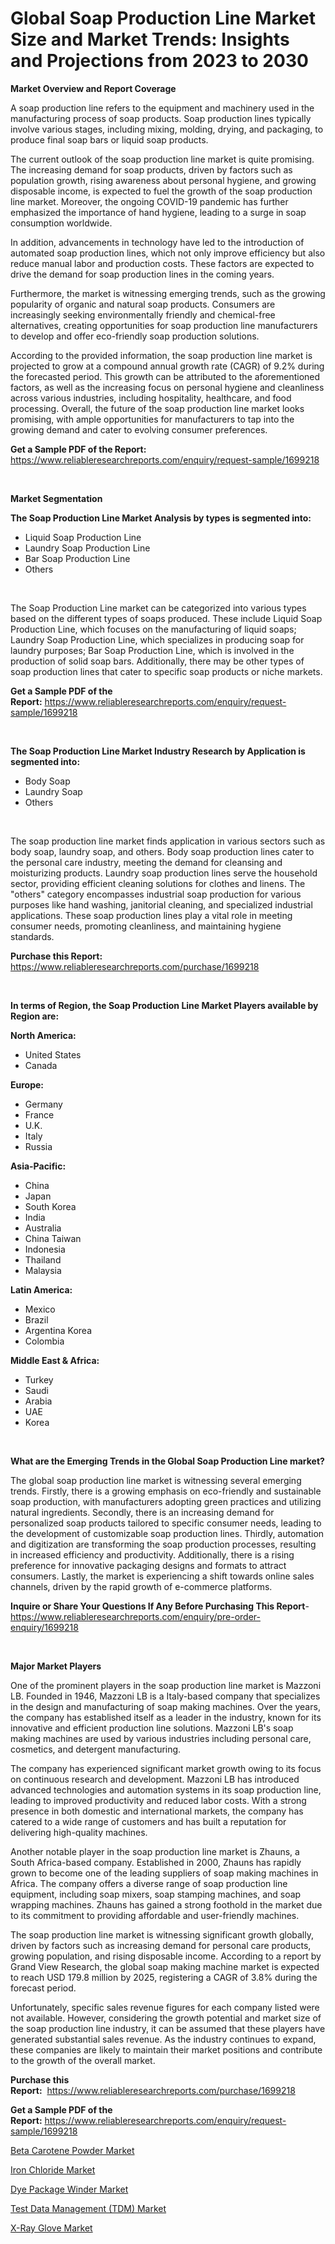 <p><h1>Global Soap Production Line Market Size and Market Trends: Insights and Projections from 2023 to 2030</h1></p><p><strong>Market Overview and Report Coverage</strong></p>
<p><p>A soap production line refers to the equipment and machinery used in the manufacturing process of soap products. Soap production lines typically involve various stages, including mixing, molding, drying, and packaging, to produce final soap bars or liquid soap products.</p><p>The current outlook of the soap production line market is quite promising. The increasing demand for soap products, driven by factors such as population growth, rising awareness about personal hygiene, and growing disposable income, is expected to fuel the growth of the soap production line market. Moreover, the ongoing COVID-19 pandemic has further emphasized the importance of hand hygiene, leading to a surge in soap consumption worldwide.</p><p>In addition, advancements in technology have led to the introduction of automated soap production lines, which not only improve efficiency but also reduce manual labor and production costs. These factors are expected to drive the demand for soap production lines in the coming years.</p><p>Furthermore, the market is witnessing emerging trends, such as the growing popularity of organic and natural soap products. Consumers are increasingly seeking environmentally friendly and chemical-free alternatives, creating opportunities for soap production line manufacturers to develop and offer eco-friendly soap production solutions.</p><p>According to the provided information, the soap production line market is projected to grow at a compound annual growth rate (CAGR) of 9.2% during the forecasted period. This growth can be attributed to the aforementioned factors, as well as the increasing focus on personal hygiene and cleanliness across various industries, including hospitality, healthcare, and food processing. Overall, the future of the soap production line market looks promising, with ample opportunities for manufacturers to tap into the growing demand and cater to evolving consumer preferences.</p></p>
<p><strong>Get a Sample PDF of the Report:</strong> <a href="https://www.reliableresearchreports.com/enquiry/request-sample/1699218">https://www.reliableresearchreports.com/enquiry/request-sample/1699218</a></p>
<p>&nbsp;</p>
<p><strong>Market Segmentation</strong></p>
<p><strong>The Soap Production Line Market Analysis by types is segmented into:</strong></p>
<p><ul><li>Liquid Soap Production Line</li><li>Laundry Soap Production Line</li><li>Bar Soap Production Line</li><li>Others</li></ul></p>
<p>&nbsp;</p>
<p><p>The Soap Production Line market can be categorized into various types based on the different types of soaps produced. These include Liquid Soap Production Line, which focuses on the manufacturing of liquid soaps; Laundry Soap Production Line, which specializes in producing soap for laundry purposes; Bar Soap Production Line, which is involved in the production of solid soap bars. Additionally, there may be other types of soap production lines that cater to specific soap products or niche markets.</p></p>
<p><strong>Get a Sample PDF of the Report:</strong>&nbsp;<a href="https://www.reliableresearchreports.com/enquiry/request-sample/1699218">https://www.reliableresearchreports.com/enquiry/request-sample/1699218</a></p>
<p>&nbsp;</p>
<p><strong>The Soap Production Line Market Industry Research by Application is segmented into:</strong></p>
<p><ul><li>Body Soap</li><li>Laundry Soap</li><li>Others</li></ul></p>
<p>&nbsp;</p>
<p><p>The soap production line market finds application in various sectors such as body soap, laundry soap, and others. Body soap production lines cater to the personal care industry, meeting the demand for cleansing and moisturizing products. Laundry soap production lines serve the household sector, providing efficient cleaning solutions for clothes and linens. The "others" category encompasses industrial soap production for various purposes like hand washing, janitorial cleaning, and specialized industrial applications. These soap production lines play a vital role in meeting consumer needs, promoting cleanliness, and maintaining hygiene standards.</p></p>
<p><strong>Purchase this Report:</strong>&nbsp; <a href="https://www.reliableresearchreports.com/purchase/1699218">https://www.reliableresearchreports.com/purchase/1699218</a></p>
<p>&nbsp;</p>
<p><strong>In terms of Region, the Soap Production Line Market Players available by Region are:</strong></p>
<p>
    <p> <strong> North America: </strong>
        <ul>
            <li>United States</li>
            <li>Canada</li>
        </ul>
        </p> 
    <p> <strong> Europe: </strong>
        <ul>
            <li>Germany</li>
            <li>France</li>
            <li>U.K.</li>
            <li>Italy</li>
            <li>Russia</li>
        </ul>
        </p> 
    <p> <strong> Asia-Pacific: </strong>
        <ul>
            <li>China</li>
            <li>Japan</li>
            <li>South Korea</li>
            <li>India</li>
            <li>Australia</li>
            <li>China Taiwan</li>
            <li>Indonesia</li>
            <li>Thailand</li>
            <li>Malaysia</li>
        </ul>
        </p> 
    <p> <strong> Latin America: </strong>
        <ul>
            <li>Mexico</li>
            <li>Brazil</li>
            <li>Argentina Korea</li>
            <li>Colombia</li>
        </ul>
        </p> 
    <p> <strong> Middle East & Africa: </strong>
        <ul>
            <li>Turkey</li>
            <li>Saudi</li>
            <li>Arabia</li>
            <li>UAE</li>
            <li>Korea</li>
        </ul>
    </p>
    </p>
<p>&nbsp;</p>
<p><strong>What are the Emerging Trends in the Global Soap Production Line market?</strong></p>
<p><p>The global soap production line market is witnessing several emerging trends. Firstly, there is a growing emphasis on eco-friendly and sustainable soap production, with manufacturers adopting green practices and utilizing natural ingredients. Secondly, there is an increasing demand for personalized soap products tailored to specific consumer needs, leading to the development of customizable soap production lines. Thirdly, automation and digitization are transforming the soap production processes, resulting in increased efficiency and productivity. Additionally, there is a rising preference for innovative packaging designs and formats to attract consumers. Lastly, the market is experiencing a shift towards online sales channels, driven by the rapid growth of e-commerce platforms.</p></p>
<p><strong>Inquire or Share Your Questions If Any Before Purchasing This Report</strong>- <a href="https://www.reliableresearchreports.com/enquiry/pre-order-enquiry/1699218">https://www.reliableresearchreports.com/enquiry/pre-order-enquiry/1699218</a></p>
<p>&nbsp;</p>
<p><strong>Major Market Players</strong></p>
<p><p>One of the prominent players in the soap production line market is Mazzoni LB. Founded in 1946, Mazzoni LB is a Italy-based company that specializes in the design and manufacturing of soap making machines. Over the years, the company has established itself as a leader in the industry, known for its innovative and efficient production line solutions. Mazzoni LB's soap making machines are used by various industries including personal care, cosmetics, and detergent manufacturing. </p><p>The company has experienced significant market growth owing to its focus on continuous research and development. Mazzoni LB has introduced advanced technologies and automation systems in its soap production line, leading to improved productivity and reduced labor costs. With a strong presence in both domestic and international markets, the company has catered to a wide range of customers and has built a reputation for delivering high-quality machines. </p><p>Another notable player in the soap production line market is Zhauns, a South Africa-based company. Established in 2000, Zhauns has rapidly grown to become one of the leading suppliers of soap making machines in Africa. The company offers a diverse range of soap production line equipment, including soap mixers, soap stamping machines, and soap wrapping machines. Zhauns has gained a strong foothold in the market due to its commitment to providing affordable and user-friendly machines. </p><p>The soap production line market is witnessing significant growth globally, driven by factors such as increasing demand for personal care products, growing population, and rising disposable income. According to a report by Grand View Research, the global soap making machine market is expected to reach USD 179.8 million by 2025, registering a CAGR of 3.8% during the forecast period. </p><p>Unfortunately, specific sales revenue figures for each company listed were not available. However, considering the growth potential and market size of the soap production line industry, it can be assumed that these players have generated substantial sales revenue. As the industry continues to expand, these companies are likely to maintain their market positions and contribute to the growth of the overall market.</p></p>
<p><strong>Purchase this Report:</strong>&nbsp;&nbsp;<a href="https://www.reliableresearchreports.com/purchase/1699218">https://www.reliableresearchreports.com/purchase/1699218</a></p>
<p></p>
<p><strong>Get a Sample PDF of the Report:</strong>&nbsp;<a href="https://www.reliableresearchreports.com/enquiry/request-sample/1699218">https://www.reliableresearchreports.com/enquiry/request-sample/1699218</a></p>
<p><p><a href="https://www.linkedin.com/pulse/beta-carotene-powder-market-size-share-global-analysis-report-pbane/">Beta Carotene Powder Market</a></p><p><a href="https://www.linkedin.com/pulse/decoding-iron-chloride-market-deep-dive-latest-trends-p2mle/">Iron Chloride Market</a></p><p><a href="https://medium.com/@myrticecole/dye-package-winder-market-trends-and-market-analysis-forecasted-for-period-2023-2030-a90bacd1601d">Dye Package Winder Market</a></p><p><a href="https://github.com/NorbertYates/Market-Research-Report-List-2/blob/main/test-data-management-tdm-market.md">Test Data Management (TDM) Market</a></p><p><a href="https://medium.com/@dexterhayes2023/x-ray-glove-market-size-reveals-the-best-marketing-channels-in-global-industry-c381190567e5">X-Ray Glove Market</a></p></p>